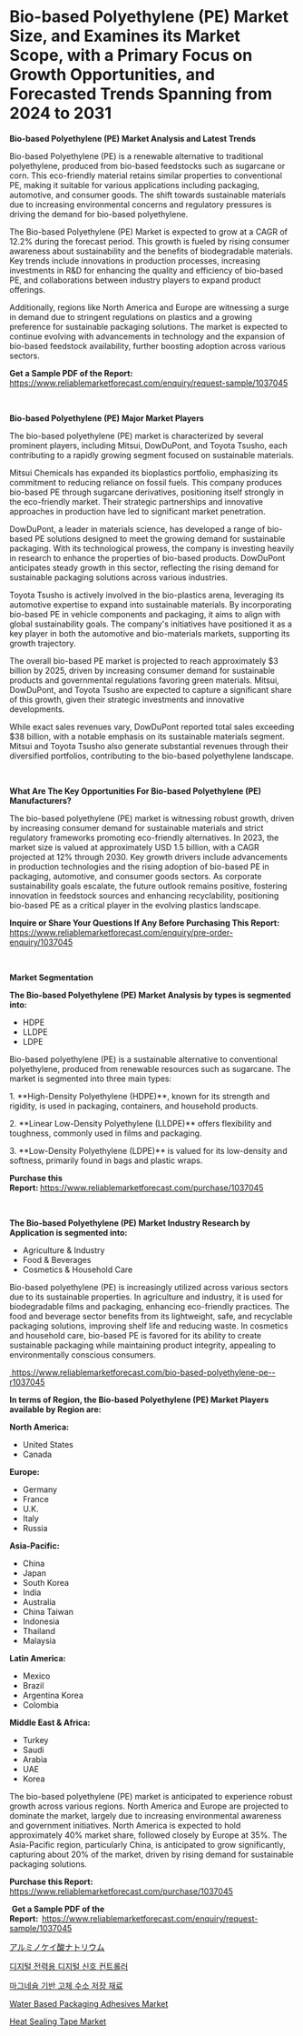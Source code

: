 <p><h1>Bio-based Polyethylene (PE) Market Size, and Examines its Market Scope, with a Primary Focus on Growth Opportunities, and Forecasted Trends Spanning from 2024 to 2031</h1></p><p><strong>Bio-based Polyethylene (PE) Market Analysis and Latest Trends</strong></p>
<p><p>Bio-based Polyethylene (PE) is a renewable alternative to traditional polyethylene, produced from bio-based feedstocks such as sugarcane or corn. This eco-friendly material retains similar properties to conventional PE, making it suitable for various applications including packaging, automotive, and consumer goods. The shift towards sustainable materials due to increasing environmental concerns and regulatory pressures is driving the demand for bio-based polyethylene.</p><p>The Bio-based Polyethylene (PE) Market is expected to grow at a CAGR of 12.2% during the forecast period. This growth is fueled by rising consumer awareness about sustainability and the benefits of biodegradable materials. Key trends include innovations in production processes, increasing investments in R&D for enhancing the quality and efficiency of bio-based PE, and collaborations between industry players to expand product offerings.</p><p>Additionally, regions like North America and Europe are witnessing a surge in demand due to stringent regulations on plastics and a growing preference for sustainable packaging solutions. The market is expected to continue evolving with advancements in technology and the expansion of bio-based feedstock availability, further boosting adoption across various sectors.</p></p>
<p><strong>Get a Sample PDF of the Report:&nbsp;</strong> <a href="https://www.reliablemarketforecast.com/enquiry/request-sample/1037045">https://www.reliablemarketforecast.com/enquiry/request-sample/1037045</a></p>
<p>&nbsp;</p>
<p><strong>Bio-based Polyethylene (PE) Major Market Players</strong></p>
<p><p>The bio-based polyethylene (PE) market is characterized by several prominent players, including Mitsui, DowDuPont, and Toyota Tsusho, each contributing to a rapidly growing segment focused on sustainable materials.</p><p>Mitsui Chemicals has expanded its bioplastics portfolio, emphasizing its commitment to reducing reliance on fossil fuels. This company produces bio-based PE through sugarcane derivatives, positioning itself strongly in the eco-friendly market. Their strategic partnerships and innovative approaches in production have led to significant market penetration.</p><p>DowDuPont, a leader in materials science, has developed a range of bio-based PE solutions designed to meet the growing demand for sustainable packaging. With its technological prowess, the company is investing heavily in research to enhance the properties of bio-based products. DowDuPont anticipates steady growth in this sector, reflecting the rising demand for sustainable packaging solutions across various industries.</p><p>Toyota Tsusho is actively involved in the bio-plastics arena, leveraging its automotive expertise to expand into sustainable materials. By incorporating bio-based PE in vehicle components and packaging, it aims to align with global sustainability goals. The company's initiatives have positioned it as a key player in both the automotive and bio-materials markets, supporting its growth trajectory.</p><p>The overall bio-based PE market is projected to reach approximately $3 billion by 2025, driven by increasing consumer demand for sustainable products and governmental regulations favoring green materials. Mitsui, DowDuPont, and Toyota Tsusho are expected to capture a significant share of this growth, given their strategic investments and innovative developments.</p><p>While exact sales revenues vary, DowDuPont reported total sales exceeding $38 billion, with a notable emphasis on its sustainable materials segment. Mitsui and Toyota Tsusho also generate substantial revenues through their diversified portfolios, contributing to the bio-based polyethylene landscape.</p></p>
<p>&nbsp;</p>
<p><strong>What Are The Key Opportunities For Bio-based Polyethylene (PE) Manufacturers?</strong></p>
<p><p>The bio-based polyethylene (PE) market is witnessing robust growth, driven by increasing consumer demand for sustainable materials and strict regulatory frameworks promoting eco-friendly alternatives. In 2023, the market size is valued at approximately USD 1.5 billion, with a CAGR projected at 12% through 2030. Key growth drivers include advancements in production technologies and the rising adoption of bio-based PE in packaging, automotive, and consumer goods sectors. As corporate sustainability goals escalate, the future outlook remains positive, fostering innovation in feedstock sources and enhancing recyclability, positioning bio-based PE as a critical player in the evolving plastics landscape.</p></p>
<p><strong>Inquire or Share Your Questions If Any Before Purchasing This Report:</strong> <a href="https://www.reliablemarketforecast.com/enquiry/pre-order-enquiry/1037045">https://www.reliablemarketforecast.com/enquiry/pre-order-enquiry/1037045</a></p>
<p>&nbsp;</p>
<p><strong>Market Segmentation</strong></p>
<p><strong>The Bio-based Polyethylene (PE) Market Analysis by types is segmented into:</strong></p>
<p><ul><li>HDPE</li><li>LLDPE</li><li>LDPE</li></ul></p>
<p><p>Bio-based polyethylene (PE) is a sustainable alternative to conventional polyethylene, produced from renewable resources such as sugarcane. The market is segmented into three main types: </p><p>1. **High-Density Polyethylene (HDPE)**, known for its strength and rigidity, is used in packaging, containers, and household products.</p><p>2. **Linear Low-Density Polyethylene (LLDPE)** offers flexibility and toughness, commonly used in films and packaging. </p><p>3. **Low-Density Polyethylene (LDPE)** is valued for its low-density and softness, primarily found in bags and plastic wraps.</p></p>
<p><strong>Purchase this Report:&nbsp;</strong><a href="https://www.reliablemarketforecast.com/purchase/1037045">https://www.reliablemarketforecast.com/purchase/1037045</a></p>
<p>&nbsp;</p>
<p><strong>The Bio-based Polyethylene (PE) Market Industry Research by Application is segmented into:</strong></p>
<p><ul><li>Agriculture & Industry</li><li>Food & Beverages</li><li>Cosmetics & Household Care</li></ul></p>
<p><p>Bio-based polyethylene (PE) is increasingly utilized across various sectors due to its sustainable properties. In agriculture and industry, it is used for biodegradable films and packaging, enhancing eco-friendly practices. The food and beverage sector benefits from its lightweight, safe, and recyclable packaging solutions, improving shelf life and reducing waste. In cosmetics and household care, bio-based PE is favored for its ability to create sustainable packaging while maintaining product integrity, appealing to environmentally conscious consumers.</p></p>
<p><a href="https://www.reliablemarketforecast.com/bio-based-polyethylene-pe--r1037045">&nbsp;https://www.reliablemarketforecast.com/bio-based-polyethylene-pe--r1037045</a></p>
<p><strong>In terms of Region, the Bio-based Polyethylene (PE) Market Players available by Region are:</strong></p>
<p>
    <p> <strong> North America: </strong>
        <ul>
            <li>United States</li>
            <li>Canada</li>
        </ul>
        </p> 
    <p> <strong> Europe: </strong>
        <ul>
            <li>Germany</li>
            <li>France</li>
            <li>U.K.</li>
            <li>Italy</li>
            <li>Russia</li>
        </ul>
        </p> 
    <p> <strong> Asia-Pacific: </strong>
        <ul>
            <li>China</li>
            <li>Japan</li>
            <li>South Korea</li>
            <li>India</li>
            <li>Australia</li>
            <li>China Taiwan</li>
            <li>Indonesia</li>
            <li>Thailand</li>
            <li>Malaysia</li>
        </ul>
        </p> 
    <p> <strong> Latin America: </strong>
        <ul>
            <li>Mexico</li>
            <li>Brazil</li>
            <li>Argentina Korea</li>
            <li>Colombia</li>
        </ul>
        </p> 
    <p> <strong> Middle East & Africa: </strong>
        <ul>
            <li>Turkey</li>
            <li>Saudi</li>
            <li>Arabia</li>
            <li>UAE</li>
            <li>Korea</li>
        </ul>
    </p>
    </p>
<p><p>The bio-based polyethylene (PE) market is anticipated to experience robust growth across various regions. North America and Europe are projected to dominate the market, largely due to increasing environmental awareness and government initiatives. North America is expected to hold approximately 40% market share, followed closely by Europe at 35%. The Asia-Pacific region, particularly China, is anticipated to grow significantly, capturing about 20% of the market, driven by rising demand for sustainable packaging solutions.</p></p>
<p><strong>Purchase this Report: </strong><a href="https://www.reliablemarketforecast.com/purchase/1037045">https://www.reliablemarketforecast.com/purchase/1037045</a></p>
<p>&nbsp;<strong>Get a Sample PDF of the Report:&nbsp;&nbsp;</strong><a href="https://www.reliablemarketforecast.com/enquiry/request-sample/1037045">https://www.reliablemarketforecast.com/enquiry/request-sample/1037045</a></p>
<p><strong></strong></p>
<p><p><a href="https://medium.com/@amera666444/sodium-aluminosilicate-market-%E3%81%AF-%E3%82%B3%E3%82%B9%E3%83%88%E7%AE%A1%E7%90%86%E3%81%A8%E5%8A%B9%E7%8E%87%E5%90%91%E4%B8%8A%E3%82%92%E5%84%AA%E5%85%88%E3%81%97%E3%81%BE%E3%81%99-%E3%81%95%E3%82%89%E3%81%AB-%E5%A0%B1%E5%91%8A%E6%9B%B8%E3%81%AF%E5%B8%82%E5%A0%B4%E3%81%AE%E9%9C%80%E8%A6%81%E9%9D%A2%E3%81%A8%E4%BE%9B%E7%B5%A6%E9%9D%A2%E3%81%AE%E4%B8%A1%E6%96%B9%E3%82%92%E3%82%AB%E3%83%90%E3%83%BC%E3%81%97%E3%81%A6%E3%81%84%E3%81%BE%E3%81%99-sodium-b5063477cc2f">アルミノケイ酸ナトリウム</a></p><p><a href="https://medium.com/@erickanfordja/%EC%84%B8%EA%B3%84-digital-signal-controller-for-digital-power-market-%EC%9D%80-2024%EC%97%90%EC%84%9C-2031%EB%A1%9C-%EC%97%B0%ED%8F%89%EA%B7%A0-%EC%A6%9D%EA%B0%80%EC%9C%A8%EC%9D%84-%EB%B3%B4%EC%9D%BC-%EA%B2%83%EC%9C%BC%EB%A1%9C-%EC%98%88%EC%83%81%EB%90%A9%EB%8B%88%EB%8B%A4-4134ceb6caeb">디지털 전력용 디지털 신호 컨트롤러</a></p><p><a href="https://medium.com/@luzhills1972/magnesium-based-solid-hydrogen-storage-material-market-%EC%9D%98-%EA%B8%80%EB%A1%9C%EB%B2%8C-%EC%8B%9C%EC%9E%A5-%EA%B0%9C%EC%9A%94%EB%8A%94-%EC%A0%84-%EC%84%B8%EA%B3%84-%EB%B0%8F-%EC%A3%BC%EC%9A%94-%EC%8B%9C%EC%9E%A5%EC%9D%98-%EC%82%B0%EC%97%85%EC%97%90-%EC%98%81%ED%96%A5%EC%9D%84-%EB%AF%B8%EC%B9%98%EB%8A%94-%EC%A3%BC%EC%9A%94-3289fe049a7b">마그네슘 기반 고체 수소 저장 재료</a></p><p><a href="https://www.linkedin.com/pulse/water-based-packaging-adhesives-market-essentials-key-players-vpwgf?trackingId=D%2BHnM1e2Q0ibsqVYKdP7Ag%3D%3D">Water Based Packaging Adhesives Market</a></p><p><a href="https://www.linkedin.com/pulse/heat-sealing-tape-market-size-share-analysis-growth-trends-wv8cf?trackingId=HTeTEXxkRsajOaLz9nn%2Bjw%3D%3D">Heat Sealing Tape Market</a></p></p>